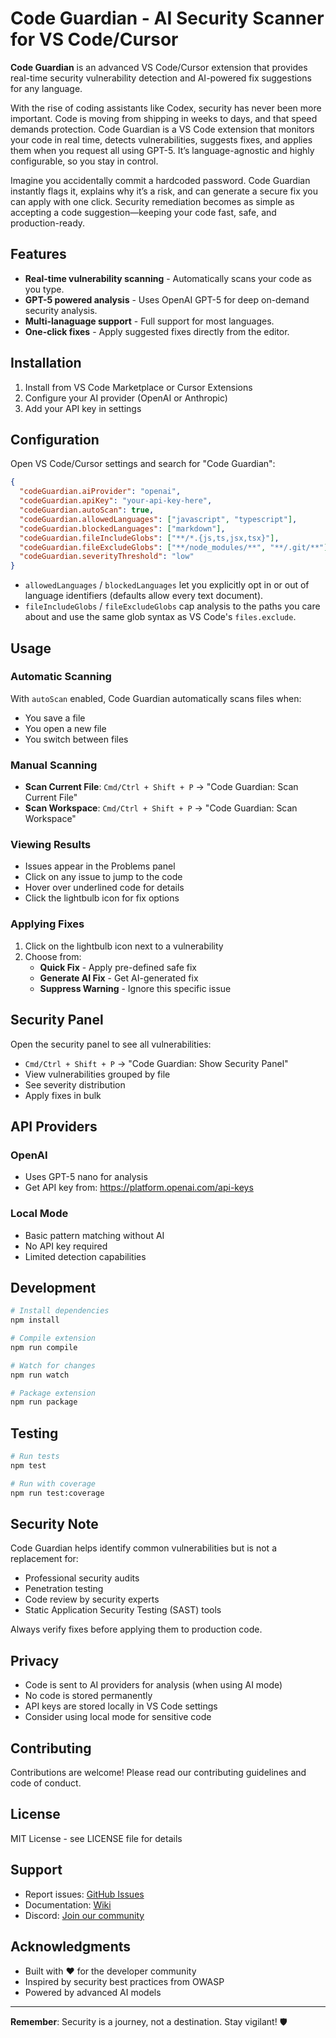 # Code Guardian - AI Security Scanner for VS Code/Cursor

**Code Guardian** is an advanced VS Code/Cursor extension that provides real-time security vulnerability detection and AI-powered fix suggestions for any language.

With the rise of coding assistants like Codex, security has never been more important. Code is moving from shipping in weeks to days, and that speed demands protection. Code Guardian is a VS Code extension that monitors your code in real time, detects vulnerabilities, suggests fixes, and applies them when you request all using GPT-5. It’s language-agnostic and highly configurable, so you stay in control.

Imagine you accidentally commit a hardcoded password. Code Guardian instantly flags it, explains why it’s a risk, and can generate a secure fix you can apply with one click. Security remediation becomes as simple as accepting a code suggestion—keeping your code fast, safe, and production-ready.

## Features

- **Real-time vulnerability scanning** - Automatically scans your code as you type.
- **GPT-5 powered analysis** - Uses OpenAI GPT-5 for deep on-demand security analysis.
- **Multi-lanaguage support** - Full support for most languages.
- **One-click fixes** - Apply suggested fixes directly from the editor.

## Installation

1. Install from VS Code Marketplace or Cursor Extensions
2. Configure your AI provider (OpenAI or Anthropic)
3. Add your API key in settings

## Configuration

Open VS Code/Cursor settings and search for "Code Guardian":

```json
{
  "codeGuardian.aiProvider": "openai",
  "codeGuardian.apiKey": "your-api-key-here",
  "codeGuardian.autoScan": true,
  "codeGuardian.allowedLanguages": ["javascript", "typescript"],
  "codeGuardian.blockedLanguages": ["markdown"],
  "codeGuardian.fileIncludeGlobs": ["**/*.{js,ts,jsx,tsx}"],
  "codeGuardian.fileExcludeGlobs": ["**/node_modules/**", "**/.git/**"],
  "codeGuardian.severityThreshold": "low"
}
```

- `allowedLanguages` / `blockedLanguages` let you explicitly opt in or out of language identifiers (defaults allow every text document).
- `fileIncludeGlobs` / `fileExcludeGlobs` cap analysis to the paths you care about and use the same glob syntax as VS Code's `files.exclude`.

## Usage

### Automatic Scanning
With `autoScan` enabled, Code Guardian automatically scans files when:
- You save a file
- You open a new file
- You switch between files

### Manual Scanning
- **Scan Current File**: `Cmd/Ctrl + Shift + P` → "Code Guardian: Scan Current File"
- **Scan Workspace**: `Cmd/Ctrl + Shift + P` → "Code Guardian: Scan Workspace"

### Viewing Results
- Issues appear in the Problems panel
- Click on any issue to jump to the code
- Hover over underlined code for details
- Click the lightbulb icon for fix options

### Applying Fixes
1. Click on the lightbulb icon next to a vulnerability
2. Choose from:
   - **Quick Fix** - Apply pre-defined safe fix
   - **Generate AI Fix** - Get AI-generated fix
   - **Suppress Warning** - Ignore this specific issue

## Security Panel

Open the security panel to see all vulnerabilities:
- `Cmd/Ctrl + Shift + P` → "Code Guardian: Show Security Panel"
- View vulnerabilities grouped by file
- See severity distribution
- Apply fixes in bulk

## API Providers

### OpenAI
- Uses GPT-5 nano for analysis
- Get API key from: https://platform.openai.com/api-keys


### Local Mode
- Basic pattern matching without AI
- No API key required
- Limited detection capabilities

## Development

```bash
# Install dependencies
npm install

# Compile extension
npm run compile

# Watch for changes
npm run watch

# Package extension
npm run package
```

## Testing

```bash
# Run tests
npm test

# Run with coverage
npm run test:coverage
```

## Security Note

Code Guardian helps identify common vulnerabilities but is not a replacement for:
- Professional security audits
- Penetration testing
- Code review by security experts
- Static Application Security Testing (SAST) tools

Always verify fixes before applying them to production code.

## Privacy

- Code is sent to AI providers for analysis (when using AI mode)
- No code is stored permanently
- API keys are stored locally in VS Code settings
- Consider using local mode for sensitive code

## Contributing

Contributions are welcome! Please read our contributing guidelines and code of conduct.

## License

MIT License - see LICENSE file for details

## Support

- Report issues: [GitHub Issues](https://github.com/yourusername/code-guardian/issues)
- Documentation: [Wiki](https://github.com/yourusername/code-guardian/wiki)
- Discord: [Join our community](https://discord.gg/yourserver)

## Acknowledgments

- Built with ❤️ for the developer community
- Inspired by security best practices from OWASP
- Powered by advanced AI models

---

**Remember**: Security is a journey, not a destination. Stay vigilant! 🛡️
